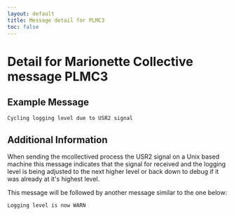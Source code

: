 ```yaml
---
layout: default
title: Message detail for PLMC3
toc: false
---
```


Detail for Marionette Collective message PLMC3
===========================================

Example Message
---------------

    Cycling logging level due to USR2 signal

Additional Information
----------------------

When sending the mcollectived process the USR2 signal on a Unix based machine this message indicates that the signal for received and the logging level is being adjusted to the next higher level or back down to debug if it was already at it's highest level.

This message will be followed by another message similar to the one below:

    Logging level is now WARN
